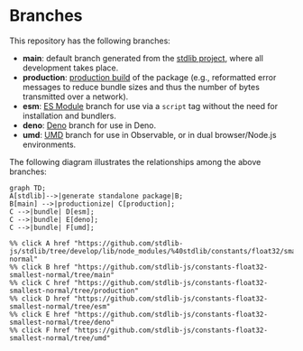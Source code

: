 <!--

@license Apache-2.0

Copyright (c) 2022 The Stdlib Authors.

Licensed under the Apache License, Version 2.0 (the "License");
you may not use this file except in compliance with the License.
You may obtain a copy of the License at

    http://www.apache.org/licenses/LICENSE-2.0

Unless required by applicable law or agreed to in writing, software
distributed under the License is distributed on an "AS IS" BASIS,
WITHOUT WARRANTIES OR CONDITIONS OF ANY KIND, either express or implied.
See the License for the specific language governing permissions and
limitations under the License.

-->

# Branches

This repository has the following branches:

-   **main**: default branch generated from the [stdlib project][stdlib-url], where all development takes place.
-   **production**: [production build][production-url] of the package (e.g., reformatted error messages to reduce bundle sizes and thus the number of bytes transmitted over a network).
-   **esm**: [ES Module][esm-url] branch for use via a `script` tag without the need for installation and bundlers.
-   **deno**: [Deno][deno-url] branch for use in Deno.
-   **umd**: [UMD][umd-url] branch for use in Observable, or in dual browser/Node.js environments.

The following diagram illustrates the relationships among the above branches:

```mermaid
graph TD;
A[stdlib]-->|generate standalone package|B;
B[main] -->|productionize| C[production];
C -->|bundle| D[esm];
C -->|bundle| E[deno];
C -->|bundle| F[umd];

%% click A href "https://github.com/stdlib-js/stdlib/tree/develop/lib/node_modules/%40stdlib/constants/float32/smallest-normal"
%% click B href "https://github.com/stdlib-js/constants-float32-smallest-normal/tree/main"
%% click C href "https://github.com/stdlib-js/constants-float32-smallest-normal/tree/production"
%% click D href "https://github.com/stdlib-js/constants-float32-smallest-normal/tree/esm"
%% click E href "https://github.com/stdlib-js/constants-float32-smallest-normal/tree/deno"
%% click F href "https://github.com/stdlib-js/constants-float32-smallest-normal/tree/umd"
```

[stdlib-url]: https://github.com/stdlib-js/stdlib/tree/develop/lib/node_modules/%40stdlib/constants/float32/smallest-normal
[production-url]: https://github.com/stdlib-js/constants-float32-smallest-normal/tree/production
[deno-url]: https://github.com/stdlib-js/constants-float32-smallest-normal/tree/deno
[umd-url]: https://github.com/stdlib-js/constants-float32-smallest-normal/tree/umd
[esm-url]: https://github.com/stdlib-js/constants-float32-smallest-normal/tree/esm